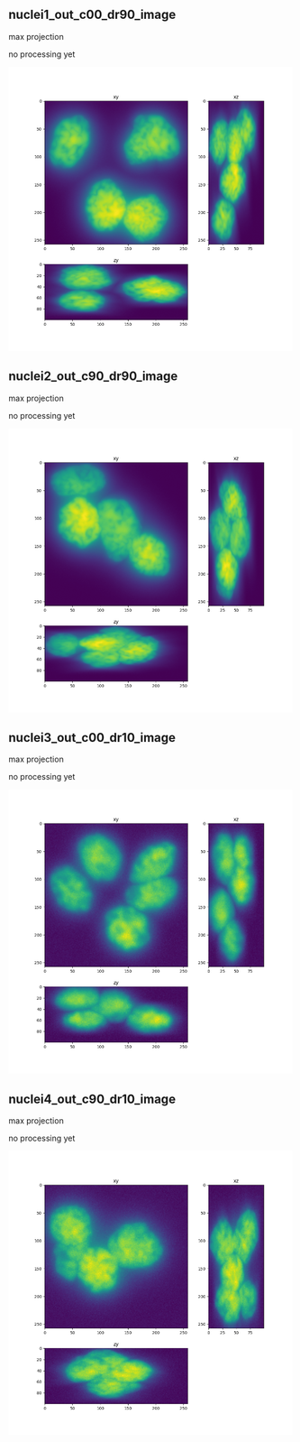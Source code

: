 ## nuclei1_out_c00_dr90_image 

max projection 

no processing yet 

![test image](nuclei1_out_c00_dr90_image.png)  

## nuclei2_out_c90_dr90_image 

max projection 

no processing yet 

![test image](nuclei2_out_c90_dr90_image.png)  

## nuclei3_out_c00_dr10_image 

max projection 

no processing yet 

![test image](nuclei3_out_c00_dr10_image.png)  

## nuclei4_out_c90_dr10_image 

max projection 

no processing yet 

![test image](nuclei4_out_c90_dr10_image.png)  

